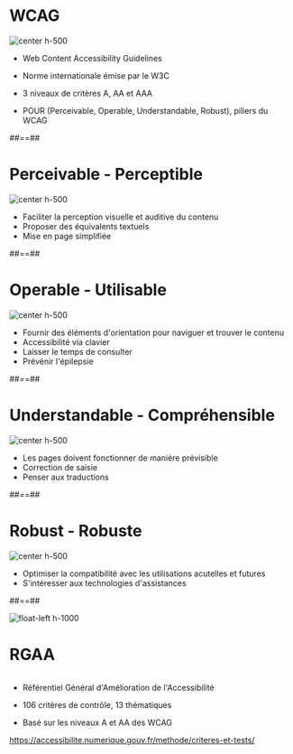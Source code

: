 # WCAG

![center h-500](../assets/images/stephaniewalter-sommets-de-l-accessibilite.jpg)

- Web Content Accessibility Guidelines

- Norme internationale émise par le W3C

- 3 niveaux de critères A, AA et AAA

- POUR (Perceivable, Operable, Understandable, Robust), piliers du WCAG

##==##

# Perceivable - Perceptible

![center h-500](../assets/images/perceivable.jpeg)

- Faciliter la perception visuelle et auditive du contenu
- Proposer des équivalents textuels
- Mise en page simplifiée

##==##

# Operable - Utilisable

![center h-500](../assets/images/operable.jpeg)

- Fournir des éléments d'orientation pour naviguer et trouver le contenu
- Accessibilité via clavier
- Laisser le temps de consulter
- Prévénir l'épilepsie

##==##

# Understandable - Compréhensible

![center h-500](../assets/images/understandable.jpeg)

- Les pages doivent fonctionner de manière prévisible
- Correction de saisie
- Penser aux traductions

##==##

# Robust - Robuste

![center h-500](../assets/images/robust.jpeg)

- Optimiser la compatibilité avec les utilisations acutelles et futures
- S'intéresser aux technologies d'assistances

##==##

![float-left h-1000](../assets/images/rgaa.png)

# RGAA

<img src="./assets/images/ah.jpeg" alt="" class="center h-300">
<br>

- Référentiel Général d'Amélioration de l'Accessibilité

- 106 critères de contrôle, 13 thématiques

- Basé sur les niveaux A et AA des WCAG

https://accessibilite.numerique.gouv.fr/methode/criteres-et-tests/

